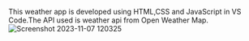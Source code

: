 This weather app is developed using HTML,CSS and JavaScript in VS Code.The API used is weather api from Open Weather Map.
![Screenshot 2023-11-07 120325](https://github.com/riya-verma27/weather-app/assets/81707749/d051236b-bc24-4964-bf5d-2b4dfb5cb605)


